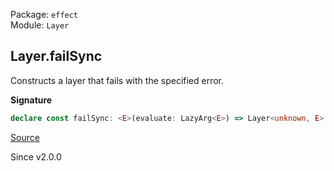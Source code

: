 Package: `effect`<br />
Module: `Layer`<br />

## Layer.failSync

Constructs a layer that fails with the specified error.

**Signature**

```ts
declare const failSync: <E>(evaluate: LazyArg<E>) => Layer<unknown, E>
```

[Source](https://github.com/Effect-TS/effect/tree/main/packages/effect/src/Layer.ts#L329)

Since v2.0.0
